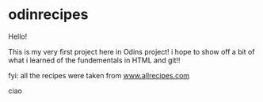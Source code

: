 # odinrecipes

Hello! 

This is my very first project here in Odins project! i hope to show off a bit of what i learned of the fundementals in HTML and git!!

fyi: all the recipes were taken from www.allrecipes.com

ciao
